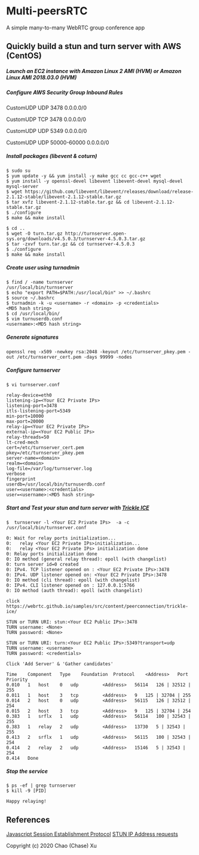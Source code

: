 # Multi-peersRTC
A simple many-to-many WebRTC group conference app

## Quickly build a stun and turn server with AWS (CentOS)

##### Launch an EC2 instance with Amazon Linux 2 AMI (HVM) or Amazon Linux AMI 2018.03.0 (HVM)
##### Configure AWS Security Group Inbound Rules
CustomUDP   UDP 3478    0.0.0.0/0

CustomUDP   TCP 3478    0.0.0.0/0

CustomUDP   UDP 5349    0.0.0.0/0

CustomUDP   UDP 50000-60000 0.0.0.0/0

##### Install packages (libevent & coturn)
```
$ sudo su
$ yum update -y && yum install -y make gcc cc gcc-c++ wget
$ yum install -y openssl-devel libevent libevent-devel mysql-devel mysql-server
$ wget https://github.com/libevent/libevent/releases/download/release-2.1.12-stable/libevent-2.1.12-stable.tar.gz
$ tar xvfz libevent-2.1.12-stable.tar.gz && cd libevent-2.1.12-stable.tar.gz
$ ./configure
$ make && make install
```
```
$ cd ..
$ wget -O turn.tar.gz http://turnserver.open-sys.org/downloads/v4.5.0.3/turnserver-4.5.0.3.tar.gz
$ tar -zxvf turn.tar.gz && cd turnserver-4.5.0.3
$ ./configure
$ make && make install

```
##### Create user using turnadmin

```
$ find / -name turnserver
/usr/local/bin/turnserver
$ echo "export PATH=$PATH:/usr/local/bin" >> ~/.bashrc
$ source ~/.bashrc
$ turnadmin -k -u <username> -r <domain> -p <credentials>
<MD5 hash string>
$ cd /usr/local/bin/
$ vim turnuserdb.conf
<username>:<MD5 hash string>
```
##### Generate signatures
```
openssl req -x509 -newkey rsa:2048 -keyout /etc/turnserver_pkey.pem -out /etc/turnserver_cert.pem -days 99999 -nodes
```
##### Configure turnserver
```
$ vi turnserver.conf

relay-device=eth0
listening-ip=<Your EC2 Private IPs>
listening-port=3478
itls-listening-port=5349
min-port=10000
max-port=20000
relay-ip=<Your EC2 Private IPs>
external-ip=<Your EC2 Public IPs>
relay-threads=50
lt-cred-mech
cert=/etc/turnserver_cert.pem
pkey=/etc/turnserver_pkey.pem
server-name=<domain>
realm=<domain>
log-file=/var/log/turnserver.log
verbose
fingerprint
userdb=/usr/local/bin/turnuserdb.conf
user=<username>:<credentials>
user=<username>:<MD5 hash string>
```
##### Start and Test your stun and turn server with [Trickle ICE](https://webrtc.github.io/samples/src/content/peerconnection/trickle-ice)
```
$  turnserver -l <Your EC2 Private IPs>  -a -c /usr/local/bin/turnserver.conf

0: Wait for relay ports initialization...
0:   relay <Your EC2 Private IPs>initialization...
0:   relay <Your EC2 Private IPs> initialization done
0: Relay ports initialization done
0: IO method (general relay thread): epoll (with changelist)
0: turn server id=0 created
0: IPv4. TCP listener opened on : <Your EC2 Private IPs>:3478
0: IPv4. UDP listener opened on: <Your EC2 Private IPs>:3478
0: IO method (cli thread): epoll (with changelist)
0: IPv4. CLI listener opened on : 127.0.0.1:5766
0: IO method (auth thread): epoll (with changelist)

```
```
click https://webrtc.github.io/samples/src/content/peerconnection/trickle-ice/

STUN or TURN URI: stun:<Your EC2 Public IPs>:3478
TURN username: <None>
TURN password: <None>

STUN or TURN URI: turn:<Your EC2 Public IPs>:5349?transport=udp
TURN username: <username>
TURN password: <credentials>

Click 'Add Server' & 'Gather candidates'

Time 	Component 	Type 	Foundation 	Protocol    <Address>   Port 	Priority
0.010	1	host	0	udp         <Address>   56114	126 | 32512 | 255
0.011	1	host	3	tcp         <Address>   9	125 | 32704 | 255
0.014	2	host	0	udp         <Address>   56115	126 | 32512 | 254
0.015	2	host	3	tcp         <Address>   9	125 | 32704 | 254
0.383	1	srflx	1	udp         <Address>   56114	100 | 32543 | 255
0.383	1	relay	2	udp         <Address>   13730	5 | 32543 | 255
0.413	2	srflx	1	udp         <Address>   56115	100 | 32543 | 254
0.414	2	relay	2	udp         <Address>   15146	5 | 32543 | 254
0.414	Done
```
##### Stop the service
```
$ ps -ef | grep turnserver
$ kill -9 [PID]

Happy relaying!
```

## References
[Javascript Session Establishment Protocol](https://tools.ietf.org/id/draft-ietf-rtcweb-jsep-00.txt)
[STUN IP Address requests](https://github.com/diafygi/webrtc-ips)

Copyright (c) 2020 Chao (Chase) Xu